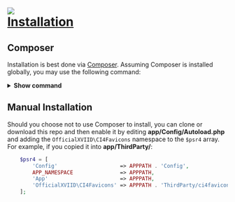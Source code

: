 <h1 align="left">
<a href="https://github.com/officialxviid/ci4favicons">
<img src="https://img.shields.io/badge/%E2%97%A0%E1%B4%A5%E2%97%A0-CI4Favicons-orange">
<br>
Installation
</a>
</h1>

<h2>Composer</h2>

<p>Installation is best done via <a href="https://getcomposer.org/">Composer</a>. Assuming Composer is installed globally, you may use the following command:</p>

<details><summary><b>Show command</b></summary>

```shell
composer require officialxviid/ci4favicons
```

</details>

<h2>Manual Installation</h2>

<p>Should you choose not to use Composer to install, you can clone or download this repo and
then enable it by editing <b>app/Config/Autoload.php</b> and adding the <code>OfficialXVIID\CI4Favicons</code> namespace to the <code>$psr4</code> array. For example, if you copied it into <b>app/ThirdParty/</b>:</p>

```php
    $psr4 = [
        'Config'                    => APPPATH . 'Config',
        APP_NAMESPACE               => APPPATH,
        'App'                       => APPPATH,
        'OfficialXVIID\CI4Favicons' => APPPATH . 'ThirdParty/ci4favicons/src',
    ];
```
